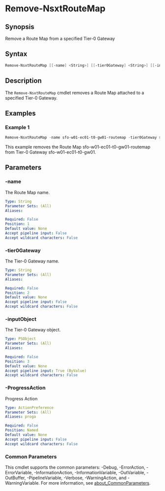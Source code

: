 # Remove-NsxtRouteMap

## Synopsis

Remove a Route Map from a specified Tier-0 Gateway

## Syntax

```powershell
Remove-NsxtRouteMap [[-name] <String>] [[-tier0Gateway] <String>] [[-inputObject] <PSObject>] [-ProgressAction <ActionPreference>] [<CommonParameters>]
```

## Description

The `Remove-NsxtRouteMap` cmdlet removes a Route Map attached to a specified Tier-0 Gateway.

## Examples

### Example 1

```powershell
Remove-NsxtRouteMap -name sfo-w01-ec01-t0-gw01-routemap -tier0Gateway sfo-w01-ec01-t0-gw01
```

This example removes the Route Map sfo-w01-ec01-t0-gw01-routemap from Tier-0 Gateway sfo-w01-ec01-t0-gw01.

## Parameters

### -name

The Route Map name.

```yaml
Type: String
Parameter Sets: (All)
Aliases:

Required: False
Position: 1
Default value: None
Accept pipeline input: False
Accept wildcard characters: False
```

### -tier0Gateway

The Tier-0 Gateway name.

```yaml
Type: String
Parameter Sets: (All)
Aliases:

Required: False
Position: 2
Default value: None
Accept pipeline input: False
Accept wildcard characters: False
```

### -inputObject

The Tier-0 Gateway object.

```yaml
Type: PSObject
Parameter Sets: (All)
Aliases:

Required: False
Position: 3
Default value: None
Accept pipeline input: True (ByValue)
Accept wildcard characters: False
```

### -ProgressAction

Progress Action

```yaml
Type: ActionPreference
Parameter Sets: (All)
Aliases: proga

Required: False
Position: Named
Default value: None
Accept pipeline input: False
Accept wildcard characters: False
```

### Common Parameters

This cmdlet supports the common parameters: -Debug, -ErrorAction, -ErrorVariable, -InformationAction, -InformationVariable, -OutVariable, -OutBuffer, -PipelineVariable, -Verbose, -WarningAction, and -WarningVariable. For more information, see [about_CommonParameters](http://go.microsoft.com/fwlink/?LinkID=113216).
